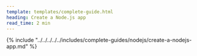 ```yaml
---
template: templates/complete-guide.html
heading: Create a Node.js app
read_time: 2 min
---
```



{% include "../../../../../includes/complete-guides/nodejs/create-a-nodejs-app.md" %}

